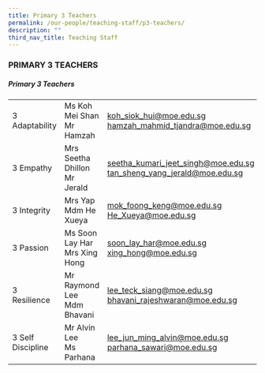 ```yaml
---
title: Primary 3 Teachers
permalink: /our-people/teaching-staff/p3-teachers/
description: ""
third_nav_title: Teaching Staff
---
```

### PRIMARY 3 TEACHERS

##### Primary 3 Teachers

|  	|  	|  	|
|---	|---	|---	|
| 3 Adaptability 	| Ms Koh Mei Shan<br>Mr Hamzah 	| [koh\_siok\_hui@moe.edu.sg](mailto:koh_siok_hui@moe.edu.sg) <br>[hamzah_mahmid\_tjandra@moe.edu.sg](mailto:hamzah_mahmid@moe.edu.sg) <br> 	|
| 3 Empathy 	| Mrs Seetha Dhillon<br>Mr Jerald 	| [seetha\_kumari\_jeet\_singh@moe.edu.sg](mailto:seetha_kumari_jeet_singh@moe.edu.sg)  <br>[tan\_sheng\_yang\_jerald@moe.edu.sg](mailto:tan_sheng_yang_jerald@moe.edu.sg) 	|
| 3 Integrity 	| Mrs Yap<br>Mdm He Xueya 	| [mok\_foong\_keng@moe.edu.sg](mailto:mok_foong_keng@moe.gov.sg)<br>[He_Xueya\@moe.edu.sg](mailto:He_Xueya@schools.gov.sg)	|
| 3 Passion 	| Ms Soon Lay Har<br>Mrs Xing Hong 	| [soon\_lay\_har@moe.edu.sg](mailto:soon_lay_har@moe.edu.sg)  <br>[xing\_hong@moe.edu.sg](mailto:xing_hong@moe.edu.sg) 	|
| 3 Resilience 	| Mr Raymond Lee<br>Mdm Bhavani  	| [lee\_teck\_siang@moe.edu.sg](mailto:lee_teck_siang@moe.edu.sg) <br>[bhavani\_rajeshwaran@moe.edu.sg](mailto:bhavani_rajeswaran@moe.edu.sg) 	|
| 3 Self Discipline 	| Mr Alvin Lee<br>Ms Parhana 	| [lee\_jun\_ming\_alvin@moe.edu.sg](mailto:lee_jun_ming_alvin@moe.edu.sg) <br>[parhana\_sawari@moe.edu.sg](mailto:parhana_sawari@moe.edu.sg) 	|